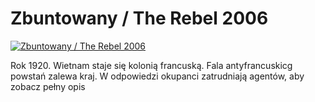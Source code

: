 Zbuntowany / The Rebel 2006 
=============
[![Zbuntowany / The Rebel 2006 ](http://vidos.pl/images/player.gif)](http://vidos.pl/zbuntowany-the-rebel-2006)

 Rok 1920. Wietnam staje się kolonią francuską. Fala antyfrancuskicg powstań zalewa kraj. W odpowiedzi okupanci zatrudniają agentów, aby zobacz pełny opis
